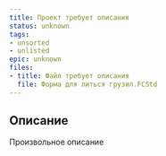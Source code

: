 ```yaml
---
title: Проект требует описания
status: unknown
tags:
- unsorted
- unlisted
epic: unknown
files:
- title: Файл требует описания
  file: Форма для литься грузил.FCStd
---
```



## Описание

Произвольное описание